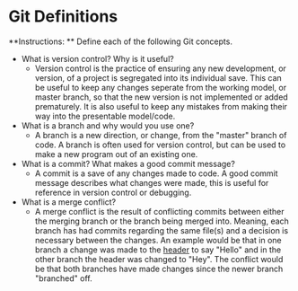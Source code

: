 # Git Definitions

**Instructions: ** Define each of the following Git concepts.

* What is version control?  Why is it useful? 
  * Version control is the practice of ensuring any new development, or version, of a project is segregated into its individual save. This can be useful to keep any changes seperate from the working model, or master branch, so that the new version is not implemented or added prematurely. It is also useful to keep any mistakes from making their way into the presentable model/code. 
* What is a branch and why would you use one?
  * A branch is a new direction, or change, from the "master" branch of code. A branch is often used for version control, but can be used to make a new program out of an existing one. 
* What is a commit? What makes a good commit message?
  * A commit is a save of any changes made to code. A good commit message describes what changes were made, this is useful for reference in version control or debugging. 
* What is a merge conflict?
  * A merge conflict is the result of conflicting commits between either the merging branch or the branch being merged into. Meaning, each branch has had commits regarding the same file(s) and a decision is necessary between the changes. An example would be that in one branch a change was made to the [header](http://www.w3schools.com/tags/tag_header.asp) to say "Hello" and in the other branch the header was changed to "Hey". The conflict would be that both branches have made changes since the newer branch "branched" off. 